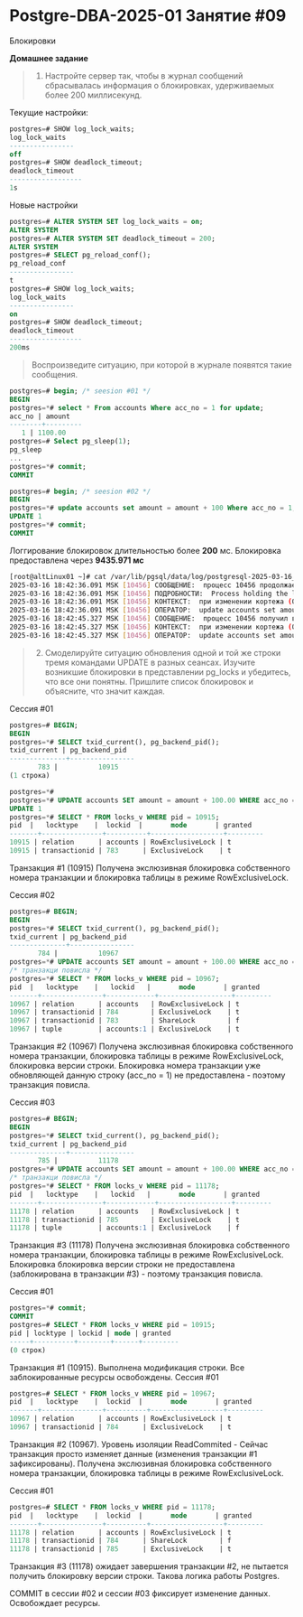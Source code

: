 # Postgre-DBA-2025-01 Занятие #09
Блокировки

**Домашнее задание**

> 1. Настройте сервер так, чтобы в журнал сообщений сбрасывалась информация о блокировках, удерживаемых более 200 миллисекунд.

Текущие настройки:
   ```sql
postgres=# SHOW log_lock_waits;
 log_lock_waits
----------------
 off
postgres=# SHOW deadlock_timeout;
 deadlock_timeout
------------------
 1s
   ```
Новые настройки
   ```sql
postgres=# ALTER SYSTEM SET log_lock_waits = on;
ALTER SYSTEM
postgres=# ALTER SYSTEM SET deadlock_timeout = 200;
ALTER SYSTEM
postgres=# SELECT pg_reload_conf();
 pg_reload_conf
----------------
 t
postgres=# SHOW log_lock_waits; 
 log_lock_waits
----------------
 on
postgres=# SHOW deadlock_timeout;
 deadlock_timeout
------------------
 200ms
   ```
> Воспроизведите ситуацию, при которой в журнале появятся такие сообщения.
   ```sql
postgres=# begin; /* seesion #01 */
BEGIN
postgres=*# select * From accounts Where acc_no = 1 for update;
 acc_no | amount
--------+---------
      1 | 1100.00
postgres=# Select pg_sleep(1);
 pg_sleep
...
postgres=*# commit;
COMMIT

postgres=# begin; /* seesion #02 */
BEGIN
postgres=*# update accounts set amount = amount + 100 Where acc_no = 1;
UPDATE 1
postgres=*# commit;
COMMIT
   ```

Логгирование блокировок длительностью более **200** мс. Блокировка предоставлена через **9435.971 мс**
   ```sh
[root@altLinux01 ~]# cat /var/lib/pgsql/data/log/postgresql-2025-03-16_181752.log
2025-03-16 18:42:36.091 MSK [10456] СООБЩЕНИЕ:  процесс 10456 продолжает ожидать в режиме ShareLock блокировку "транзакция 755" в течение 200.701 мс
2025-03-16 18:42:36.091 MSK [10456] ПОДРОБНОСТИ:  Process holding the lock: 10332. Wait queue: 10456.
2025-03-16 18:42:36.091 MSK [10456] КОНТЕКСТ:  при изменении кортежа (0,5) в отношении "accounts"
2025-03-16 18:42:36.091 MSK [10456] ОПЕРАТОР:  update accounts set amount = amount + 100 Where acc_no = 1;
2025-03-16 18:42:45.327 MSK [10456] СООБЩЕНИЕ:  процесс 10456 получил в режиме ShareLock блокировку "транзакция 755" через 9435.971 мс
2025-03-16 18:42:45.327 MSK [10456] КОНТЕКСТ:  при изменении кортежа (0,5) в отношении "accounts"
2025-03-16 18:42:45.327 MSK [10456] ОПЕРАТОР:  update accounts set amount = amount + 100 Where acc_no = 1;
   ```
> 2. Смоделируйте ситуацию обновления одной и той же строки тремя командами UPDATE в разных сеансах.
> Изучите возникшие блокировки в представлении pg_locks и убедитесь, что все они понятны.
> Пришлите список блокировок и объясните, что значит каждая.

Сессия #01
   ```sql
postgres=# BEGIN;
BEGIN
postgres=*# SELECT txid_current(), pg_backend_pid();
 txid_current | pg_backend_pid
--------------+----------------
          783 |          10915
(1 строка)

postgres=*#
postgres=*# UPDATE accounts SET amount = amount + 100.00 WHERE acc_no = 1;
UPDATE 1
postgres=*# SELECT * FROM locks_v WHERE pid = 10915;
  pid  |   locktype    |  lockid  |       mode       | granted
-------+---------------+----------+------------------+---------
 10915 | relation      | accounts | RowExclusiveLock | t
 10915 | transactionid | 783      | ExclusiveLock    | t
   ```
Транзакция #1 (10915) Получена экслюзивная блокировка собственного номера транзакции и блокировка таблицы в режиме RowExclusiveLock.


Сессия #02
   ```sql
postgres=# BEGIN;
BEGIN
postgres=*# SELECT txid_current(), pg_backend_pid();
 txid_current | pg_backend_pid
--------------+----------------
          784 |          10967
postgres=*# UPDATE accounts SET amount = amount + 100.00 WHERE acc_no = 1;
/* транзакци повисла */
postgres=*# SELECT * FROM locks_v WHERE pid = 10967;
  pid  |   locktype    |   lockid   |       mode       | granted
-------+---------------+------------+------------------+---------
 10967 | relation      | accounts   | RowExclusiveLock | t
 10967 | transactionid | 784        | ExclusiveLock    | t
 10967 | transactionid | 783        | ShareLock        | f
 10967 | tuple         | accounts:1 | ExclusiveLock    | t
  ```
Транзакция #2 (10967) Получена экслюзивная блокировка собственного номера транзакции, блокировка таблицы в режиме RowExclusiveLock, блокировка версии строки.
Блокировка номера транзакции уже обновляющей данную строку (acc_no = 1) не предоставлена - поэтому транзакция повисла.

Сессия #03
   ```sql
postgres=# BEGIN;
BEGIN
postgres=*# SELECT txid_current(), pg_backend_pid();
 txid_current | pg_backend_pid
--------------+----------------
          785 |          11178
postgres=*# UPDATE accounts SET amount = amount + 100.00 WHERE acc_no = 1;
/* транзакци повисла */
postgres=*# SELECT * FROM locks_v WHERE pid = 11178;
  pid  |   locktype    |   lockid   |       mode       | granted
-------+---------------+------------+------------------+---------
 11178 | relation      | accounts   | RowExclusiveLock | t
 11178 | transactionid | 785        | ExclusiveLock    | t
 11178 | tuple         | accounts:1 | ExclusiveLock    | f
  ```
Транзакция #3 (11178) Получена экслюзивная блокировка собственного номера транзакции, блокировка таблицы в режиме RowExclusiveLock.
Блокировка блокировка версии строки не предоставлена (заблокирована в транзакции #3) - поэтому транзакция повисла.


Сессия #01
   ```sql
postgres=*# commit;
COMMIT
postgres=# SELECT * FROM locks_v WHERE pid = 10915;
 pid | locktype | lockid | mode | granted
-----+----------+--------+------+---------
(0 строк)
  ```

Транзакция #1 (10915). Выполнена модификация строки. Все заблокированные ресурсы освобождены.
Сессия #01
   ```sql
postgres=# SELECT * FROM locks_v WHERE pid = 10967;
  pid  |   locktype    |  lockid  |       mode       | granted
-------+---------------+----------+------------------+---------
 10967 | relation      | accounts | RowExclusiveLock | t
 10967 | transactionid | 784      | ExclusiveLock    | t
 ```

Транзакция #2 (10967). Уровень изоляции ReadCommited - Сейчас транзакция просто изменяет данные (изменения транзакции #1 зафиксированы). 
Получена экслюзивная блокировка собственного номера транзакции, блокировка таблицы в режиме RowExclusiveLock.

Сессия #01
   ```sql
postgres=# SELECT * FROM locks_v WHERE pid = 11178;
  pid  |   locktype    |  lockid  |       mode       | granted
-------+---------------+----------+------------------+---------
 11178 | relation      | accounts | RowExclusiveLock | t
 11178 | transactionid | 784      | ShareLock        | f
 11178 | transactionid | 785      | ExclusiveLock    | t
 ```

Транзакция #3 (11178) ожидает завершения транзакции #2, не пытается получить блокировку версии строки. Такова логика работы Postgres.

COMMIT в сессии #02 и сессии #03 фиксирует изменение данных. Освобождает ресурсы. 
